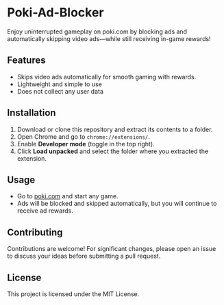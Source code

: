 # Poki-Ad-Blocker

Enjoy uninterrupted gameplay on poki.com by blocking ads and automatically skipping video ads—while still receiving in-game rewards!

## Features

- Skips video ads automatically for smooth gaming with rewards.
- Lightweight and simple to use
- Does not collect any user data

## Installation

1. Download or clone this repository and extract its contents to a folder.
2. Open Chrome and go to `chrome://extensions/`.
3. Enable **Developer mode** (toggle in the top right).
4. Click **Load unpacked** and select the folder where you extracted the extension.

## Usage

- Go to [poki.com](https://poki.com) and start any game.
- Ads will be blocked and skipped automatically, but you will continue to receive ad rewards.

## Contributing

Contributions are welcome! For significant changes, please open an issue to discuss your ideas before submitting a pull request.

## License

This project is licensed under the MIT License.